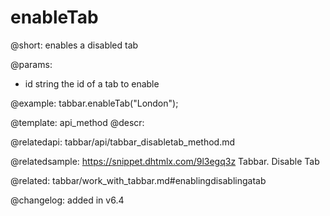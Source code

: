 enableTab
=============

@short: enables a disabled tab


@params:
- id	string      the id of a tab to enable



@example:
tabbar.enableTab("London");


@template: api_method
@descr:


@relatedapi: tabbar/api/tabbar_disabletab_method.md

@relatedsample: https://snippet.dhtmlx.com/9l3egq3z	Tabbar. Disable Tab

@related: tabbar/work_with_tabbar.md#enablingdisablingatab

@changelog: added in v6.4


